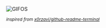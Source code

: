 <div align="justify">
<picture>
    <source media="(prefers-color-scheme: dark)" srcset="https://i.ibb.co/383zd8q/output-gif.gif">
    <source media="(prefers-color-scheme: light)" srcset="https://i.ibb.co/383zd8q/output-gif.gif">
    <img alt="GIFOS" src="https://i.ibb.co/383zd8q/output-gif.gif">
</picture>

<sub><i>inspired from [x0rzavi/github-readme-terminal](https://github.com/x0rzavi/github-readme-terminal)</i></sub>

</div>

<!-- Image deletion URL: https://ibb.co/nVGCmVv/4a94574ca8dea9a6d64122bdc8bc6c5d -->